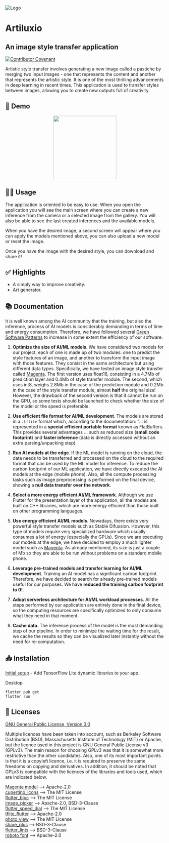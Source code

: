 ![Logo](https://user-images.githubusercontent.com/53833717/221363833-8f73ec79-bfe4-4144-961f-e2a950a24254.png)
# **Artiluxio**
## An image style transfer application
[![Contributor Covenant](https://img.shields.io/badge/Contributor%20Covenant-2.1-4baaaa.svg)](code_of_conduct.md)

Artistic style transfer involves generating a new image called a pastiche by merging two input images - one that represents the content and another that represents the artistic style. It is one of the most thrilling advancements in deep learning in recent times. This application is used to transfer styles between images, allowing you to create new outputs full of creativity.

## 🤖 Demo

<p align="center">
 <img src="demo.gif" width='200'/>
</p>

## 🫳🏼 Usage

The application is oriented to be easy to use.
When you open the application you will see the main screen where you can create a new inference from the camera or a selected image from the gallery.
You will also be able to see the last created inferences and the available models.

When you have the desired image, a second screen will appear where you can apply the models mentioned above, you can also upload a new model or reset the image.

Once you have the image with the desired style, you can download and share it! 

## ✅ Highlights

- A simply way to improve creativity.
- Art generator.

## 📚 Documentation

It is well known among the AI community that the training, but also the inference, process of AI models is considerably demanding in terms of time and energy consumption. Therefore, we have followed several [Green Software Patterns](https://patterns.greensoftware.foundation/) to increase in some extent the efficiency of our software.

1. **Optimize the size of AI/ML models**. We have considered two models for our project, each of one is made up of two modules: one to predict the style features of an image, and another to transform the input image with those features. They consist in the same architecture but using different data types. Specifically, we have tested an image style transfer called [Magenta](https://tfhub.dev/google/magenta/arbitrary-image-stylization-v1-256/2). The first version uses float16, consisting in a 4.7Mb of prediction layer and 0.4Mb of style transfer module. The second, which uses int8, weighs 2.8Mb in the case of the prediction module and 0.2Mb in the case of the style transfer module, almost **half** the original size! However, the drawback of the second version is that it cannot be run on the GPU, so some tests should be launched to check whether the size of the model or the speed is preferable.

2. **Use efficient file format for AI/ML development**. The models are stored in a `.tflite` format which, according to the documentation: "... is represented in a **special efficient portable format** known as FlatBuffers. This provides several advantages ... such as reduced size (**small code footprint**) and **faster inference** (data is directly accessed without an extra parsing/unpacking step).

3. **Run AI models at the edge**. If the ML model is running on the cloud, the data needs to be transferred and processed on the cloud to the required format that can be used by the ML model for inference. To reduce the carbon footprint of our ML application, we have directly executed the AI models at the edge (mobile phone). Also, all the compute processing tasks such as image preprocessing is performed on the final device, showing a **null data transfer over the network**.

4. **Select a more energy efficient AI/ML framework**. Although we use Flutter for the presentation layer of the application, all the models are built on C++ libraries, which are more energy efficient than those built on other programming languages.

5. **Use energy efficient AI/ML models**. Nowadays, there exists very powerful style transfer models such as Stable Difussion. However, this type of models require very specialized hardware which usually consumes a lot of energy (especially the GPUs). Since we are executing our models at the edge, we have decided to employ a much lighter model such as  [Magenta](https://tfhub.dev/google/magenta/arbitrary-image-stylization-v1-256/2). As already mentioned, its size is just a couple of Mb so they are able to be run without problems on a standard mobile phone.

6. **Leverage pre-trained models and transfer learning for AI/ML development**. Training an AI model has a significant carbon footprint. Therefore, we have decided to search for already pre-trained models useful for our purposes. We have **reduced the training carbon footprint to 0!**.

7. **Adopt serverless architecture for AI/ML workload processes**. All the steps performed by our application are entirely done in the final device, so the computing resources are specifically optimized to only consume what they need in that moment.

8. **Cache data**. The inference process of the model is the most demanding step of our pipeline. In order to minimize the waiting time for the result, we cache the results so they can be visualized later instantly without the need for re-computation.

## 📥 Installation

[Initial setup](https://pub.dev/packages/tflite_flutter) - Add TensorFlow Lite dynamic libraries to your app.

Desktop
```
flutter pub get
flutter run
```

## 📜 Licenses

[GNU General Public License, Version 3.0](https://www.gnu.org/licenses/gpl-3.0.en.html)

Multiple licences have been taken into account, such as Berkeley Software Distribution (BSD), Massachusetts Institute of Technology (MIT) or Apache, but the licence used in this project is GNU General Public License v3 (GPLv3). The main reason for choosing GPLv3 was that it is somewhat more restrictive than the other candidates. Also, one of its most important points is that it is a copyleft licence,
i.e. it is required to preserve the same freedoms on copying and derivatives. In addition, it should be noted that GPLv3 is compatible with the licences of the libraries and tools used, which are indicated below.


[Magenta model](https://github.com/magenta/magenta) --> Apache-2.0 \
[cupertino_icons](https://pub.dev/packages/cupertino_icons/license) --> The MIT License \
[flutter_bloc](https://pub.dev/packages/flutter_bloc) --> The MIT License \
[image_picker](https://pub.dev/packages/image_picker/license) --> Apache-2.0, BSD-3-Clause \
[flutter_speed_dial](https://pub.dev/packages/flutter_speed_dial) --> The MIT License \
[tflite_flutter](https://pub.dev/packages/tflite_flutter) --> Apache-2.0 \
[photo_view](https://pub.dev/packages/photo_view) --> The MIT License \
[share_plus](https://pub.dev/packages/share_plus/license) --> BSD-3-Clause \
[flutter_lints](https://pub.dev/packages/flutter_lints) --> BSD-3-Clause \
[roboto font](https://github.com/googlefonts/roboto) --> Apache-2.0 
